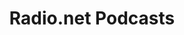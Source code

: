---
sitemap: false
title: "Radio.net Podcasts"
redirect_to: https://www.radio.net/podcast/mapping-the-doctrine-of-discovery
permalink: /s/radionet/
---